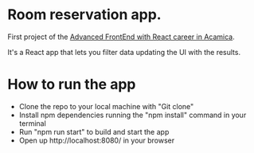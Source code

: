 # Room reservation app.

First project of the [Advanced FrontEnd with React career in Acamica](https://www.acamica.com/front-end-avanzado-react).

It's a React app that lets you filter data updating the UI with the results.

# How to run the app

- Clone the repo to your local machine with "Git clone"
- Install npm dependencies running the "npm install" command in your terminal
- Run "npm run start" to build and start the app
- Open up http://localhost:8080/ in your browser
